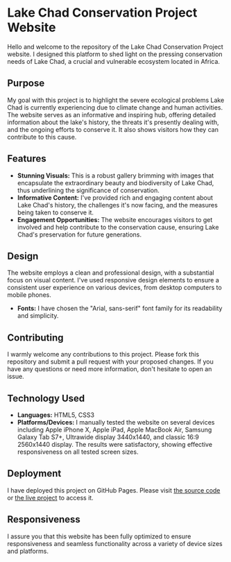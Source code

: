 # Lake Chad Conservation Project Website

Hello and welcome to the repository of the Lake Chad Conservation Project website. I designed this platform to shed light on the pressing conservation needs of Lake Chad, a crucial and vulnerable ecosystem located in Africa.

## Purpose

My goal with this project is to highlight the severe ecological problems Lake Chad is currently experiencing due to climate change and human activities. The website serves as an informative and inspiring hub, offering detailed information about the lake's history, the threats it's presently dealing with, and the ongoing efforts to conserve it. It also shows visitors how they can contribute to this cause.

## Features

- **Stunning Visuals:** This is a robust gallery brimming with images that encapsulate the extraordinary beauty and biodiversity of Lake Chad, thus underlining the significance of conservation.
- **Informative Content:** I've provided rich and engaging content about Lake Chad's history, the challenges it's now facing, and the measures being taken to conserve it.
- **Engagement Opportunities:** The website encourages visitors to get involved and help contribute to the conservation cause, ensuring Lake Chad's preservation for future generations.

## Design

The website employs a clean and professional design, with a substantial focus on visual content. I've used responsive design elements to ensure a consistent user experience on various devices, from desktop computers to mobile phones.

- **Fonts:** I have chosen the "Arial, sans-serif" font family for its readability and simplicity.

## Contributing

I warmly welcome any contributions to this project. Please fork this repository and submit a pull request with your proposed changes. If you have any questions or need more information, don't hesitate to open an issue.

## Technology Used

- **Languages:** HTML5, CSS3
- **Platforms/Devices:** I manually tested the website on several devices including Apple iPhone X, Apple iPad, Apple MacBook Air, Samsung Galaxy Tab S7+, Ultrawide display 3440x1440, and classic 16:9 2560x1440 display. The results were satisfactory, showing effective responsiveness on all tested screen sizes.

## Deployment

I have deployed this project on GitHub Pages. Please visit [the source code](https://github.com/1Funso/Lake-Chad-Project-1) or [the live project](https://1funso.github.io/Lake-Chad-Project-1/) to access it.

## Responsiveness

I assure you that this website has been fully optimized to ensure responsiveness and seamless functionality across a variety of device sizes and platforms.
